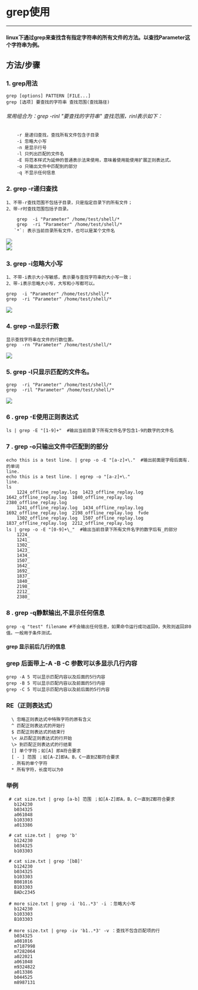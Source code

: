 # grep使用

----------
#### linux下通过grep来查找含有指定字符串的所有文件的方法。以查找Parameter这个字符串为例。

## 方法/步骤
### 1. grep用法
	            
	grep [options] PATTERN [FILE...]
	grep [选项] 要查找的字符串 查找范围(查找路径)  
	
###### 常用组合为：grep -rinl "要查找的字符串" 查找范围，rinl表示如下：
		
		-r 是递归查找，查找所有文件包含子目录
		-i 忽略大小写
		-n 是显示行号
		-l 只列出匹配的文件名
		-E 将范本样式为延伸的普通表示法来使用，意味着使用能使用扩展正则表达式。
		-o 只输出文件中匹配到的部分
		-q 不显示任何信息
		

### 2. grep -r递归查找

	1、不带-r查找范围不包括子目录，只是指定目录下的所有文件；   
	2、带-r时查找范围包括子目录。
   
        grep  -i "Parameter" /home/test/shell/*   
        grep  -ri "Parameter" /home/test/shell/*
       `*`: 表示当前目录所有文件，也可以是某个文件名  
![](https://imgsa.baidu.com/exp/pic/item/e49cf91190ef76c6a17baef49a16fdfaae516700.jpg)    
![](https://imgsa.baidu.com/exp/pic/item/c856613e6709c93d484a5a28983df8dcd0005471.jpg)

### 3. grep -i忽略大小写
    1、不带-i表示大小写敏感，表示要与查找字符串的大小写一致；
    2、带-i表示忽略大小写，大写和小写都可以。

    grep  -i "Parameter" /home/test/shell/*
    grep  -ri "Parameter" /home/test/shell/*   
![](https://imgsa.baidu.com/exp/pic/item/1a94b36eddc451dad1a05a34b1fd5266d116325f.jpg)

### 4. grep -n显示行数
    显示查找字符串在文件的行数位置。
    grep  -rn "Parameter" /home/test/shell/*      
![](https://imgsa.baidu.com/exp/pic/item/5af4d7ea15ce36d30503d2ef3df33a87e850b1af.jpg)   

### 5. grep -l只显示匹配的文件名。
	grep  -ri "Parameter" /home/test/shell/*
	grep  -ril "Parameter" /home/test/shell/*   
![](https://imgsa.baidu.com/exp/pic/item/86d5bac27d1ed21b46ce7d3aaa6eddc450da3fae.jpg)

### 6 . grep -E使用正则表达式 

	ls | grep -E "[1-9]+"  #输出当前目录下所有文件名字包含1-9的数字的文件名


### 7 . grep -o只输出文件中匹配到的部分

	echo this is a test line. | grep -o -E "[a-z]+\."  #输出前面是字母后面有.的单词
	line.
	echo this is a test line. | egrep -o "[a-z]+\."
	line.
	ls
		1224_offline_replay.log  1423_offline_replay.log  1642_offline_replay.log  1840_offline_replay.log  2380_offline_replay.log
		1241_offline_replay.log  1434_offline_replay.log  1692_offline_replay.log  2198_offline_replay.log  fvde
		1302_offline_replay.log  1507_offline_replay.log  1837_offline_replay.log  2212_offline_replay.log
	ls | grep -o -E "[0-9]+\_"  #输出当前目录下所有文件名字的数字后有_的部分
		1224_
		1241_
		1302_
		1423_
		1434_
		1507_
		1642_
		1692_
		1837_
		1840_
		2198_
		2212_
		2380_
		
### 8 . grep -q静默输出,不显示任何信息

	grep -q "test" filename #不会输出任何信息，如果命令运行成功返回0，失败则返回非0值。一般用于条件测试。
      
          
	        
		      
#### grep 显示前后几行的信息

### grep 后面带上-A -B -C 参数可以多显示几行内容

	grep -A 5 可以显示匹配内容以及后面的5行内容
	grep -B 5 可以显示匹配内容以及前面的5行内容
	grep -C 5 可以显示匹配内容以及前后面的5行内容
	
### RE（正则表达式）

	  \ 忽略正则表达式中特殊字符的原有含义 
	  ^ 匹配正则表达式的开始行 
	  $ 匹配正则表达式的结束行 
	  \< 从匹配正则表达式的行开始 
	  \> 到匹配正则表达式的行结束 
	  [] 单个字符；如[A] 即A符合要求 
	  [ - ] 范围 ；如[A-Z]即A，B，C一直到Z都符合要求 
	  . 所有的单个字符 
	  * 所有字符，长度可以为0  
### 举例

	 # cat size.txt | grep [a-b] 范围 ；如[A-Z]即A，B，C一直到Z都符合要求 
	   b124230 
	   b034325 
	   a061048 
	   b103303 
	   a013386 

	 # cat size.txt |  grep 'b'
	   b124230 
	   b034325 
	   b103303 

	 # cat size.txt | grep '[bB]' 
	   b124230 
	   b034325 
	   b103303 
	   B081016 
	   B103303 
	   BADc2345 

	 # more size.txt | grep -i 'b1..*3' -i ：忽略大小写  
	   b124230 
	   b103303 
	   B103303 

	 # more size.txt | grep -iv 'b1..*3' -v ：查找不包含匹配项的行 
	   b034325 
	   a081016 
	   m7187998 
	   m7282064 
	   a022021 
	   a061048 
	   m9324822 
	   a013386 
	   b044525 
	   m8987131 



	



